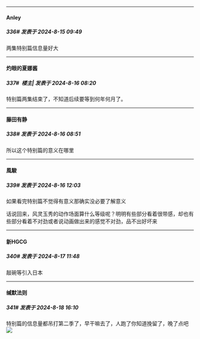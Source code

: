 ﻿
*****

####  Anley  
##### 336#       发表于 2024-8-15 09:49

两集特别篇信息量好大


*****

####  灼眼的夏娜酱  
##### 337#         楼主| 发表于 2024-8-16 08:20

特别篇两集结束了，不知道后续要等到何年何月了。


*****

####  藤田有静  
##### 338#       发表于 2024-8-16 08:51

所以这个特别篇的意义在哪里


*****

####  風駿  
##### 339#       发表于 2024-8-16 12:03

如果看完特别篇不觉得有意义那确实没必要了解意义

话说回来，风灵玉秀的动作场面算什么等级呢？明明有些部分看着很带感，却也有些部分看着不对劲或者说动画做出来的感觉不对劲，品不出好坏来


*****

####  新HGCG  
##### 340#       发表于 2024-8-17 11:48

敲碗等引入日本


*****

####  缄默法则  
##### 341#       发表于 2024-8-18 16:10

特别篇的信息量都吊打第二季了，早干嘛去了，人跑了你知道挽留了，晚了点吧<img src="https://static.saraba1st.com/image/smiley/face2017/001.png" referrerpolicy="no-referrer">

